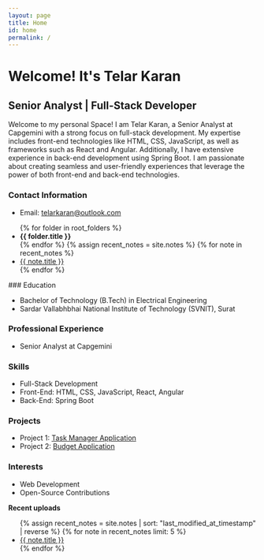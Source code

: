 ```yaml
---
layout: page
title: Home
id: home
permalink: /
---
```





# Welcome! It's Telar Karan

## Senior Analyst | Full-Stack Developer

Welcome to my personal Space! I am Telar Karan, a Senior Analyst at Capgemini with a strong focus on full-stack development. My expertise includes front-end technologies like HTML, CSS, JavaScript, as well as frameworks such as React and Angular. Additionally, I have extensive experience in back-end development using Spring Boot. I am passionate about creating seamless and user-friendly experiences that leverage the power of both front-end and back-end technologies.

### Contact Information

- Email: telarkaran@outlook.com

<ul>
 {% for folder in root_folders %}
    <li>
      <strong>{{ folder.title }}</strong>
    </li>
  {% endfor %}
  {% assign recent_notes = site.notes  %}
  {% for note in recent_notes %}
    <li>
      <a class="internal-link" href="{{ note.url }}">{{ note.title }}</a>
    </li>
  {% endfor %}
</ul>
### Education

- Bachelor of Technology (B.Tech) in Electrical Engineering
- Sardar Vallabhbhai National Institute of Technology (SVNIT), Surat

### Professional Experience

- Senior Analyst at Capgemini

### Skills

- Full-Stack Development
- Front-End: HTML, CSS, JavaScript, React, Angular
- Back-End: Spring Boot

### Projects

- Project 1: [Task Manager Application](https://taskmanager-poc.vercel.app/)
- Project 2: [Budget Application](https://telarkaran-budget-app.netlify.app/)

### Interests

- Web Development
- Open-Source Contributions

<strong>Recent uploads</strong>

<ul>
  {% assign recent_notes = site.notes | sort: "last_modified_at_timestamp" | reverse %}
  {% for note in recent_notes limit: 5 %}
    <li>
      <a class="internal-link" href="{{ note.url }}">{{ note.title }}</a>
    </li>
  {% endfor %}
</ul>

<style>
  .wrapper {
    max-width: 46em;
  }
</style>
